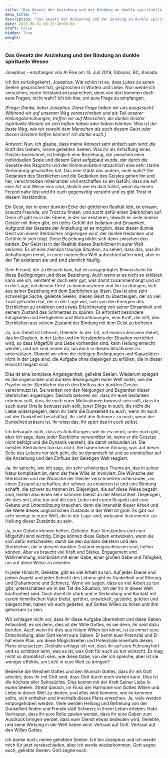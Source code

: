 ```yaml
---
title: "Das Gesetz der Anziehung und der Bindung an dunkle spirituelle Wesen"
menu_title: ""
description: "Das Gesetz der Anziehung und der Bindung an dunkle spirituelle Wesen"
date: 2020-08-01 06:25:48+00:88
draft: False
hidden: True
weight:
---
```

### Das Gesetz der Anziehung und der Bindung an dunkle spirituelle Wesen

Josephus - empfangen von Al Fike am 13. Juli 2019, Gibsons, BC, Kanada.

Ich bin zurückgekehrt, Josephus. Wie schön ist es, dass Lukas zu euren Seelen gesprochen hat, gesprochen in Worten und Liebe. Nun werde ich versuchen, euren Verstand anzusprechen, denn von dort kommen doch eure Fragen, nicht wahr? Ich bin hier, um eure Frage zu empfangen.

*[Frage: Danke, lieber Josephus. Diese Frage haben wir uns ausgesucht: Während wir auf unserem Weg voranschreiten und als Teil unserer Heilungsbemühungen, treffen wir auf Menschen, die dunkle Geister (spirituelle Wesen) an sich haften haben oder haben könnten. Was ist der beste Weg, wie wir sowohl dem Menschen als auch diesem Geist oder diesen Geistern helfen können? Ich danke euch.]*

Antwort: Nun, ich glaube, dass meine Antwort sehr einfach sein wird: die Kraft des Gebets, meine geliebten Seelen. Was ihr als Anhaftung eines Geistes bezeichnet, ist lediglich eine Beziehung, die zwischen einer individuellen Seele und diesem Geist aufgebaut wurde, der durch die Gesetze des Rapports und der Kommunikation tatsächlich eine sehr starke Verbindung geschaffen hat. Das eine stärkt das andere, nicht wahr? Die Gedanken des Sterblichen und die Gedanken des Geistes gehen hin und her, verschmelzen miteinander und erschaffen so ein Gefühl, dass sie auf eine Art und Weise eins sind, ähnlich wie du dich fühlst, wenn du einem Freund nahe bist und ihr euch gegenseitig versteht und es gibt Trost in diesem Verständnis.

Ein Geist, der in einer dunklen Ecke der göttlichen Realität lebt, ist einsam, braucht Freunde, um Trost zu finden, und sucht dafür einen Sterblichen auf. Denn oft gibt es in der Ebene, in der sie existieren, obwohl es viele andere Geister mit ihnen gibt, ein tiefes Gefühl der Isolation und Einsamkeit. Aufgrund der Gesetze der Anziehung ist es möglich, dass dieser dunkle Geist von einem Sterblichen angezogen wird, der dunkle Gedanken und Gefühle in sich trägt. Diese Beziehung bildet sich dann zwischen den beiden. Der Geist ist in der Realität dieses Sterblichen in eurer Welt verloren. Es ist eine ziemlich traurige Situation, zu sehen, dass das, was ihr Anhaftungen nennt, in eurer materiellen Welt aufrechterhalten wird, aber in der Tat existieren sie und sind ziemlich häufig.

Dein Freund, der zu Besuch kam, hat ein ausgeprägtes Bewusstsein für diese Bedingungen und diese Beziehung. Auch wenn er es nicht so erklären kann wie ich, versteht er doch sehr gut, was damit zusammenhängt und ist in der Lage, mit diesem Geist zu kommunizieren und ihn zu drängen, sich aus seiner Beziehung mit dem Sterblichen zu lösen. Das ist eine sehr schwierige Sache, geliebte Seelen, diesen Geist zu überzeugen, der so viel Trost gefunden hat, der in der Lage war, sich von den Energien des Sterblichen zu ernähren und etwas Erleichterung von seiner Einsamkeit und seinem Zustand des Schmerzes zu spüren. Es erfordert besondere Fähigkeiten und Fertigkeiten und Wahrnehmungen, eine Kraft, die hilft, den Sterblichen aus seinem Zustand der Bindung mit dem Geist zu befreien.

Ja, das Gebet ist hilfreich, Geliebte. In der Tat, mit einem intensiven Gebet, das im Glauben, in der Liebe und im Verständnis der Situation verrichtet wird, so dass Mitgefühl und Liebe vorhanden sind, kann Heilung erreicht werden, und wir sind immer da, um euch in diesen Situationen zu unterstützen. Obwohl wir ohne die richtigen Bedingungen und Kapazitäten nicht in der Lage sind, die Aufgabe ohne diejenigen zu erfüllen, die in dieser Hinsicht begabt sind.

Dies ist eine komplexe Angelegenheit, geliebte Seelen. Wiederum spiegelt es die ungesunden und dunklen Bedingungen eurer Welt wider, wie die Psyche vieler Sterblicher durch den Einfluss der dunklen Geister verschmutzt ist. Sie werden von den Neigungen und Begierden dieser Sterblichen angezogen. Deshalb betonen wir, dass ihr eure Gedanken erheben sollt, dass ihr euch eurer Motivationen bewusst sein sollt, dass ihr euch eurer Urteile bewusst sein sollt, jener Dinge in euch, die nicht die Liebe widerspiegeln, denn ihr zieht die Dunkelheit zu euch, wenn ihr euch mit der Dunkelheit beschäftigt. Ihr zieht den Schmerz zu euch, wenn die Dunkelheit präsent ist. Ihr wisst das. Ihr spürt das in euch selbst.

Ich behaupte nicht, dass es Anhaftungen, wie ihr es nennt, unter euch gibt, aber ich sage, dass jeder Sterbliche verwundbar ist, wenn er die Gesetze nicht befolgt und die Dynamik versteht, die damit verbunden ist. Die meisten Sterblichen tun das nicht. Sie haben keine Ahnung, was auf dieser Seite des Lebens vor sich geht, die so dynamisch ist und so unmittelbar auf die Anziehung und den Einfluss der Geistigen Welt reagiert.

Ja, ihr sprecht, wie ich sage, ein sehr schwieriges Thema an, das in seiner Natur kompliziert ist, denn der freie Wille ist involviert. Die Wünsche der Sterblichen und die Wünsche der Geister verschmelzen miteinander, um einen Zustand zu schaffen, der schwer zu entwirren ist und eine Bindung schafft, die schwer zu trennen ist. Diejenigen, die auf diese Weise begabt sind, leisten also einen sehr schönen Dienst an der Menschheit. Diejenigen, die dies mit Liebe tun und die eure Liebe und euren Respekt und eure Gebete und Unterstützung brauchen, denn die Intensität dieser Arbeit und die Weite dieses unglücklichen Zustands in der Welt ist groß. Es gibt nur sehr wenige in eurer Welt, die in der Lage sind, wirksame Instrumente zur Heilung dieser Zustände zu sein.

Ja, eure Gebete können helfen, Geliebte. Euer Verständnis und euer Mitgefühl sind wichtig. Einige können diese Gaben entwickeln, wenn sie sich dafür entscheiden, damit sie den dunklen Geistern und den Sterblichen, die in diesem dunklen Zustand eingeschlossen sind, helfen können. Aber es braucht viel Kraft und Stärke, Engagement und Wahrnehmung, kombiniert mit einer Gabe, einer großen Gabe und Fähigkeit, um auf diese Weise zu arbeiten.

In jeder Hinsicht, Geliebte, gibt es viel Arbeit zu tun. Auf jeder Ebene und jedem Aspekt und jeder Schicht des Lebens gibt es Dunkelheit und Störung und Disharmonie und Schmerz. Wenn wir sagen, dass es viel Arbeit zu tun gibt, unterschätzen wir in der Tat die Situation, mit der ihr in dieser Welt konfrontiert seid. Doch damit ihr stark und in Verbindung und Kontakt mit eurem himmlischen Vater bleibt, geführt, entwickelt, gestärkt, geleitet und zielgerichtet, haben wir euch gebeten, auf Gottes Willen zu hören und ihm gehorsam zu sein.

Wir schlagen nicht vor, dass ihr diese Aufgabe übernehmt und diese Gaben entwickelt, es sei denn, dies ist der Wille Gottes, es sei denn, ihr seid dazu berufen. Auch wenn ihr dies aus freiem Willen tun könnt, ist es immer eure Entscheidung, aber Gott kennt eure Gaben. Er kennt euer Potenzial und Er hat einen Plan, um diese Möglichkeiten und Potenziale innerhalb dieses Plans einzusetzen. Deshalb schlage ich vor, dass ihr auf eure Führung hört und zu schätzen lernt, was es ist, was Gott für euch zu tun wünscht. Es mag nicht so dramatisch sein, wie diese Gabe, von der ich spreche, aber ist sie weniger effektiv, um Licht in eure Welt zu bringen?

Bedenke die Weisheit Gottes und den Wunsch Gottes, dass ihr mit Gott arbeitet, dass ihr mit Gott seid, dass Gott durch euch wirken kann. Dies ist die höchste aller Sehnsüchte. Dies kommt mit der Kraft Seiner Liebe in euren Seelen. Strebt danach, im Fluss der Harmonie von Gottes Willen und Liebe in dieser Welt zu dienen, und alles wird kommen, wie es kommen sollte, sich entfalten und innerhalb dieses Plans erwachen. Ja, viele werden emporgehoben werden. Viele werden Heilung und Befreiung von der Dunkelheit finden und Freude statt Schmerz in ihrem Leben erleben. Habt Vertrauen, dass ihr eure Rolle spielen werdet, dass ihr eure Gaben zum Ausdruck bringen werdet, dass euer Dienst etwas bedeuten wird, Geliebte, und seine Wirkung in der Welt haben wird. Vertraut auf Gott. Vertraut auf den Willen Gottes.

Ich danke euch, meine geliebten Seelen. Ich bin Josephus und ich werde mich für jetzt verabschieden, aber ich werde wiederkommen. Gott segne euch, geliebte Seelen. Gott segne euch.
